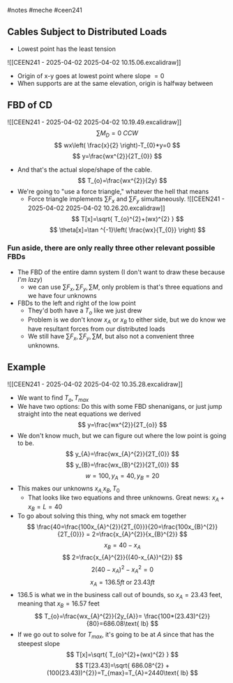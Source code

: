 #notes #meche  #ceen241

## Cables Subject to Distributed Loads
- Lowest point has the least tension

![[CEEN241 - 2025-04-02 2025-04-02 10.15.06.excalidraw]]
- Origin of x-y goes at lowest point where slope $=0$
- When supports are at the same elevation, origin is halfway between
## FBD of CD
![[CEEN241 - 2025-04-02 2025-04-02 10.19.49.excalidraw]]
$$
\sum M_{D}=0  \ CCW
$$
$$
wx\left( \frac{x}{2} \right)-T_{0}*y=0
$$
$$
y=\frac{wx^{2}}{2T_{0}}
$$
- And that's the actual slope/shape of the cable.
$$
T_{o}=\frac{wx^{2}}{2y}
$$
- We're going to "use a force triangle," whatever the hell that means
	- Force triangle implements $\sum F_{x}$ and $\sum F_{y}$ simultaneously.
![[CEEN241 - 2025-04-02 2025-04-02 10.26.20.excalidraw]]
$$
T[x]=\sqrt{ T_{o}^{2}+(wx)^{2} }
$$
$$
\theta[x]=\tan ^{-1}\left( \frac{wx}{T_{0}} \right)
$$
### Fun aside, there are only really three other relevant possible FBDs
- The FBD of the entire damn system (I don't want to draw these because *I'm lazy*)
	- we can use $\sum F_{x},\sum F_{y},\sum M$, only problem is that's three equations and we have four unknowns
- FBDs to the left and right of the low point
	- They'd both have a $T_{o}$ like we just drew
	- Problem is we don't know $x_{A}$ or $x_{B}$ to either side, but we do know we have resultant forces from our distributed loads
	- We still have $\sum F_{x},\sum F_{y},\sum M$, but also not a convenient three unknowns.
## Example

![[CEEN241 - 2025-04-02 2025-04-02 10.35.28.excalidraw]]
- We want to find $T_{o},T_{max}$
- We have two options: Do this with some FBD shenanigans, or just jump straight into the neat equations we derived
$$
y=\frac{wx^{2}}{2T_{o}}
$$
- We don't know much, but we can figure out where the low point is going to be.
$$
y_{A}=\frac{wx_{A}^{2}}{2T_{0}}
$$
$$
y_{B}=\frac{wx_{B}^{2}}{2T_{0}}
$$
$$
w=100, y_{A}=40,y_{B}=20
$$
- This makes our unknowns $x_{A,}x_{B},T_{0}$
	- That looks like two equations and three unknowns. Great news: $x_{A}+x_{B}=L=40$
- To go about solving this thing, why not smack em together
$$
\frac{40=\frac{100x_{A}^{2}}{2T_{0}}}{20=\frac{100x_{B}^{2}}{2T_{0}}} = 2=\frac{x_{A}^{2}}{x_{B}^{2}}
$$
$$
x_{B}=40-x_{A}
$$
$$
2=\frac{x_{A}^{2}}{(40-x_{A})^{2}}
$$
$$
2(40-x_{A})^{2}-x_{A}^{2}=0
$$
$$
x_{A}=136.5ft \text{ or } 23.43ft
$$
- 136.5 is what we in the business call out of bounds, so $x_{A}=23.43$ feet, meaning that $x_{B}=16.57$ feet
$$
T_{o}=\frac{wx_{A}^{2}}{2y_{A}}= \frac{100*(23.43)^{2}}{80}=686.08\text{ lb}
$$
- If we go out to solve for $T_{max}$, it's going to be at $A$ since that has the steepest slope
$$
T[x]=\sqrt{ T_{o}^{2}+(wx)^{2} }
$$
$$
T[23.43]=\sqrt{ 686.08^{2} +(100(23.43))^{2}}=T_{max}=T_{A}=2440\text{ lb}
$$

